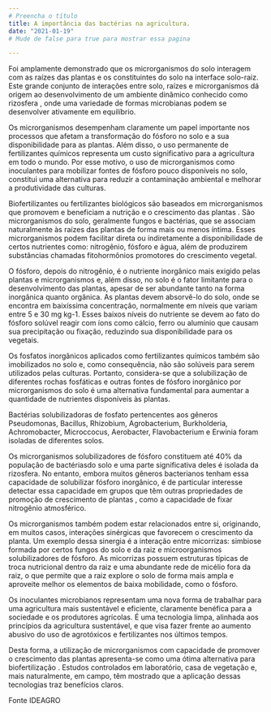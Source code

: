 ```yaml
---
# Preencha o título
title: A importância das bactérias na agricultura.
date: "2021-01-19"
# Mude de false para true para mostrar essa pagina

---
```


 

Foi amplamente demonstrado que os microrganismos do solo interagem com as raízes das plantas e os constituintes do solo na interface solo-raiz. Este grande conjunto de interações entre solo, raízes e microrganismos dá origem ao desenvolvimento de um ambiente dinâmico conhecido como rizosfera , onde uma variedade de formas microbianas podem se desenvolver ativamente em equilíbrio.

 



 

Os microrganismos desempenham claramente um papel importante nos processos que afetam a transformação do fósforo no solo e a sua disponibilidade para as plantas. Além disso, o uso permanente de fertilizantes químicos representa um custo significativo para a agricultura em todo o mundo. Por esse motivo, o uso de microrganismos como inoculantes para mobilizar fontes de fósforo pouco disponíveis no solo, constitui uma alternativa para reduzir a contaminação ambiental e melhorar a produtividade das culturas.


Biofertilizantes ou fertilizantes biológicos são baseados em microrganismos que promovem e beneficiam a nutrição e o crescimento das plantas . São microrganismos do solo, geralmente fungos e bactérias, que se associam naturalmente às raízes das plantas de forma mais ou menos íntima. Esses microrganismos podem facilitar direta ou indiretamente a disponibilidade de certos nutrientes como: nitrogênio, fósforo e água, além de produzirem substâncias chamadas fitohormônios promotores do crescimento vegetal.


O fósforo, depois do nitrogênio, é o nutriente inorgânico mais exigido pelas plantas e microrganismos e, além disso, no solo é o fator limitante para o desenvolvimento das plantas, apesar de ser abundante tanto na forma inorgânica quanto orgânica. As plantas devem absorvê-lo do solo, onde se encontra em baixíssima concentração, normalmente em níveis que variam entre 5 e 30 mg kg-1. Esses baixos níveis do nutriente se devem ao fato do fósforo solúvel reagir com íons como cálcio, ferro ou alumínio que causam sua precipitação ou fixação, reduzindo sua disponibilidade para os vegetais.


Os fosfatos inorgânicos aplicados como fertilizantes químicos também são imobilizados no solo e, como consequência, não são solúveis para serem utilizados pelas culturas. Portanto, considera-se que a solubilização de diferentes rochas fosfáticas e outras fontes de fósforo inorgânico por microrganismos do solo é uma alternativa fundamental para aumentar a quantidade de nutrientes disponíveis às plantas.


Bactérias solubilizadoras de fosfato pertencentes aos gêneros Pseudomonas, Bacillus, Rhizobium, Agrobacterium, Burkholderia, Achromobacter, Microccocus, Aerobacter, Flavobacterium e Erwinia foram isoladas de diferentes solos.


Os microrganismos solubilizadores de fósforo constituem até 40% da população de bactériasdo solo e uma parte significativa deles é isolada da rizosfera. No entanto, embora muitos gêneros bacterianos tenham essa capacidade de solubilizar fósforo inorgânico, é de particular interesse detectar essa capacidade em grupos que têm outras propriedades de promoção de crescimento de plantas , como a capacidade de fixar nitrogênio atmosférico.

 

 

 


 

Os microrganismos também podem estar relacionados entre si, originando, em muitos casos, interações sinérgicas que favorecem o crescimento da planta. Um exemplo dessa sinergia é a interação entre micorrizas: simbiose formada por certos fungos do solo e da raiz e microorganismos solubilizadores de fósforo. As micorrizas possuem estruturas típicas de troca nutricional dentro da raiz e uma abundante rede de micélio fora da raiz, o que permite que a raiz explore o solo de forma mais ampla e aproveite melhor os elementos de baixa mobilidade, como o fósforo.

 


Os inoculantes microbianos representam uma nova forma de trabalhar para uma agricultura mais sustentável e eficiente, claramente benéfica para a sociedade e os produtores agrícolas. É uma tecnologia limpa, alinhada aos princípios da agricultura sustentável, e que visa fazer frente ao aumento abusivo do uso de agrotóxicos e fertilizantes nos últimos tempos.


Desta forma, a utilização de microrganismos com capacidade de promover o crescimento das plantas apresenta-se como uma ótima alternativa para  biofertilização . Estudos controlados em laboratório, casa de vegetação e, mais naturalmente, em campo, têm mostrado que a aplicação dessas tecnologias traz benefícios claros.

 

Fonte IDEAGRO


